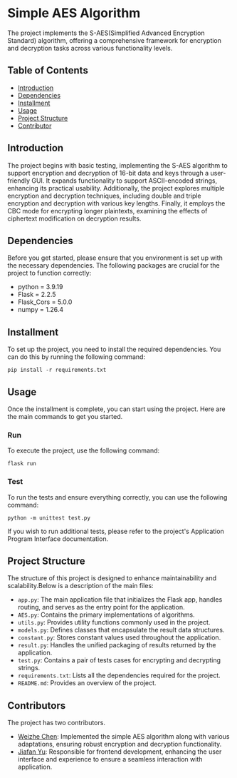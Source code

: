 # Simple AES Algorithm

The project implements the S-AES(Simplified Advanced Encryption Standard) algorithm,
offering a comprehensive framework for encryption and decryption tasks across various
functionality levels.

## Table of Contents

- [Introduction](#introduction)
- [Dependencies](#dependencies)
- [Installment](#installment)
- [Usage](#usage)
- [Project Structure](#project-structure)
- [Contributor](#contributors)

## Introduction

The project begins with basic testing, implementing the S-AES algorithm to support encryption and decryption
of 16-bit data and keys through a user-friendly GUI. It expands functionality to support ASCII-encoded
strings, enhancing its practical usability. Additionally, the project explores multiple encryption
and decryption techniques, including double and triple encryption and decryption with various key lengths.
Finally, it employs the CBC mode for encrypting longer plaintexts, examining the effects of ciphertext
modification on decryption results.

## Dependencies

Before you get started, please ensure that you environment is set up with the necessary dependencies. The following
packages are crucial for the project to function correctly:

- python = 3.9.19
- Flask = 2.2.5
- Flask_Cors = 5.0.0
- numpy = 1.26.4

## Installment

To set up the project, you need to install the required dependencies. You can do this by running the following command:

```
pip install -r requirements.txt
```

## Usage

Once the installment is complete, you can start using the project. Here are the main commands to get you started.

### Run

To execute the project, use the following command:

```
flask run
```

### Test

To run the tests and ensure everything correctly, you can use the following command:

```
python -m unittest test.py
```

If you wish to run additional tests, please refer to the project's Application Program Interface documentation.

## Project Structure

The structure of this project is designed to enhance maintainability and scalability.Below is a description of the main
files:

- `app.py`: The main application file that initializes the Flask app, handles routing, and serves as the entry point for
  the application.
- `AES.py`: Contains the primary implementations of algorithms.
- `utils.py`: Provides utility functions commonly used in the project.
- `models.py`: Defines classes that encapsulate the result data structures.
- `constant.py`: Stores constant values used throughout the application.
- `result.py`: Handles the unified packaging of results returned by the application.
- `test.py`: Contains a pair of tests cases for encrypting and decrypting strings.
- `requirements.txt`: Lists all the dependencies required for the project.
- `README.md`: Provides an overview of the project.

## Contributors

The project has two contributors.

- [Weizhe Chen](https://github.com/star-night-rain): Implemented the simple AES algorithm along with various
  adaptations, ensuring robust encryption and
  decryption functionality.
- [Jiafan Yu](https://github.com/NoTalentPlayer): Responsible for frontend development, enhancing the user interface and
  experience to ensure a seamless
  interaction with application.
